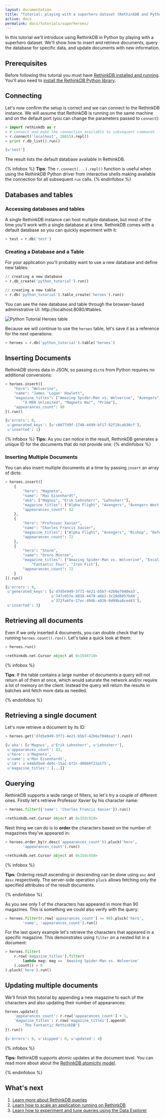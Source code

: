 ```yaml
---
layout: documentation
title: "Tutorial: playing with a superhero dataset (RethinkDB and Python)"
active: docs
permalink: docs/tutorials/superheroes/
---
```

In this tutorial we'll introduce using RethinkDB in Python by playing
with a superhero dataset. We'll show how to insert and retrieve
documents, query the database for specific data, and update documents
with new information.

## Prerequisites ##

Before following this tutorial you must have [RethinkDB installed and
running](/docs/install). You'll also need to [install the
RethinkDB Python library](/docs/install-drivers/python).

## Connecting ##

Let's now confirm the setup is correct and we can connect to the RethinkDB
instance. We will assume that RethinkDB is running on the same machine and on
the default port (you can change the parameters passed to `connect`): 

```python
> import rethinkdb as r
> # connect and make the connection available to subsequent commands 
> r.connect('localhost', 28015).repl()
> print r.db_list().run()

[u'test']
```

The result lists the default database available in RethinkDB.

{% infobox %}
__Tips__: The `r.connect(...).repl()` function is useful when using 
the RethinkDB Python driver from interactive shells making available
the connection for all subsequent `run` calls.
{% endinfobox %}

## Databases and tables ##

### Accessing databases and tables ###

A single RethinkDB instance can host multiple database, but most of the time
you'll work with a single database at a time. RethinkDB comes with a default
database so you can quickly experiment with it:

```python
> test = r.db('test')
```

### Creating a Database and a Table ###

For your application you'll probably want to use a new database and define new tables:

```python
// creating a new database
> r.db_create('python_tutorial').run()

// creating a new table
> r.db('python_tutorial').table_create('heroes').run()
```

You can see the new database and table through the browser-based administrative
UI: http://localhost:8080/#tables.

![Python Tutorial Heroes table](/assets/images/docs/python-tutorial/python-tutorial-table.png)

Because we will continue to use the `heroes` table, let's save it as a reference for the next operations:

```python
> heroes = r.db('python_tutorial').table('heroes')
```

## Inserting Documents ##

RethinkDB stores data in JSON, so passing `dict`s from Python requires no additional conversions:


```python
> heroes.insert({
    "hero": "Wolverine", 
    "name": "James 'Logan' Howlett", 
    "magazine_titles": ["Amazing Spider-Man vs. Wolverine", "Avengers",
        "X-MEN Unlimited", "Magneto War", "Prime"],
    "appearances_count": 98
}).run()

{u'errors': 0,
 u'generated_keys': [u'c6677d9f-1740-4499-bf17-92f10cab30cf'],
 u'inserted': 1}
```

{% infobox %}
__Tips:__ As you can notice in the result, RethinkDB generates a unique ID for
the documents that do not provide one.
{% endinfobox %}

### Inserting Multiple Documents ###

You can also insert multiple documents at a time by passing `insert` an array of dicts:

```python
> heroes.insert([
    {
        "hero": "Magneto", 
        "name": "Max Eisenhardt", 
        "aka": ["Magnus", "Erik Lehnsherr", "Lehnsherr"],  
        "magazine_titles": ["Alpha Flight", "Avengers", "Avengers West Coast"],
        "appearances_count": 42
    },
    {   
        "hero": "Professor Xavier", 
        "name": "Charles Francis Xavier", 
        "magazine_titles": ["Alpha Flight", "Avengers", "Bishop", "Defenders"],
        "appearances_count": 72
    },
    {
        "hero": "Storm", 
        "name": "Ororo Monroe", 
        "magazine_titles": ["Amazing Spider-Man vs. Wolverine", "Excalibur",
            "Fantastic Four", "Iron Fist"],
        "appearances_count": 72
    }
]).run()

{u'errors': 0,
 u'generated_keys': [u'd7d5e949-3f71-4e21-b5b7-42b6e7048ea3', 
                     u'747c057e-8810-4479-a6b2-3c28d8057b48',
                     u'372fa6fe-17ec-494b-a926-0d99ba8ced43'],
 u'inserted': 3}
```

## Retrieving all documents ##

Even if we only inserted 4 documents, you can double check that by running
`heroes.count().run()`. Let's take a quick look at them:

```python
> heroes.run()

<rethinkdb.net.Cursor object at 0x15d4710>
```

{% infobox %}

__Tips__: If the table contains a large number of documents a query will not return all of them at once, which would saturate the network and/or require a lot of memory on the client. Instead the query will return the results in batches and fetch more data as needed.

{% endinfobox %}

## Retrieving a single document ##

Let's now retrieve a document by its ID:

```python
> heroes.get('d7d5e949-3f71-4e21-b5b7-42b6e7048ea3').run()

{u'aka': [u'Magnus', u'Erik Lehnsherr', u'Lehnsherr'],
 u'appearances_count': 42,
 u'hero': u'Magneto',
 u'name': u'Max Eisenhardt',
 u'id': u'e4bbd5e0-de9c-15ac-672c-d00b9f23a1f5',
 u'magazine_titles': [...]}
```

## Querying ##

RethinkDB supports a wide range of filters, so let's try a couple of different
ones. Firstly let's retrieve Professor Xavier by his character name:

```python
> heroes.filter({'name': 'Charles Francis Xavier'}).run()

<rethinkdb.net.Cursor object at 0x15dc910>
```

Next thing we can do is to **order** the characters based on the number of
magazines they've appeared in:

```python
> heroes.order_by(r.desc('appearances_count')).pluck('hero',
        'appearances_count').run()

<rethinkdb.net.Cursor object at 0x15dc450>
```

{% infobox %}

__Tips__: Ordering result ascending or descending can be done using `asc` and
`desc` respectively. 
The server-side operation `pluck` allows fetching only the specified
attributes of the result documents.

{% endinfobox %}

As you see only 1 of the characters has appeared in more than 90 magazines. 
This is something we could also verify with the query:

```python
> heroes.filter(r.row['appearances_count'] >= 90).pluck('hero',
        'name', 'appearances_count').run()
```

For the last query example let's retrieve the characters that appeared in a
specific magazine. This demonstrates using `filter` on a nested list in a
document:

```python
> heroes.filter(
    r.row['magazine_titles'].filter(
        lambda mag: mag == 'Amazing Spider-Man vs. Wolverine'
    ).count() > 0
).pluck('hero').run()
```

## Updating multiple documents ##

We'll finish this tutorial by appending a new magazine to each of the
characters and also updating their number of appearances:

```python
heroes.update({
    'appearances_count': r.row['appearances_count'] + 1,
    'magazine_titles': r.row['magazine_titles'].append(
        'The Fantastic RethinkDB')
}).run()

{u'errors': 0, u'skipped': 0, u'updated': 4}
```

{% infobox %}

__Tips:__ RethinkDB supports atomic updates at the document level. You can read more about about the [RethinkDB atomicity model](/docs/architecture/#how-does-the-atomicity-model-work).

{% endinfobox %}

## What's next ##

1. [Learn more about RethinkDB queries](/docs/introduction-to-reql/)
2. [Learn how to scale an application running on RethinkDB](/docs/administration-tools)
3. [Learn how to experiment and tune queries using the Data Explorer](/docs/tutorials/elections)
